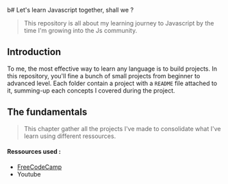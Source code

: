 b# Let's learn Javascript together, shall we ?
> This repository is all about my learning journey to Javascript by the time I'm growing into the Js community. 

## Introduction 
To me, the most effective way to learn any language is to build projects. In this repository, you'll fine a bunch of small projects from beginner to advanced level. Each folder contain a project with a `README` file attached to it, summing-up each concepts I covered during the project. 

## The fundamentals
> This chapter gather all the projects I've made to consolidate what I've learn using different ressources. 

#### Ressources used :
* [FreeCodeCamp](https://www.freecodecamp.org/learn/javascript-algorithms-and-data-structures/)</br>
* Youtube 




